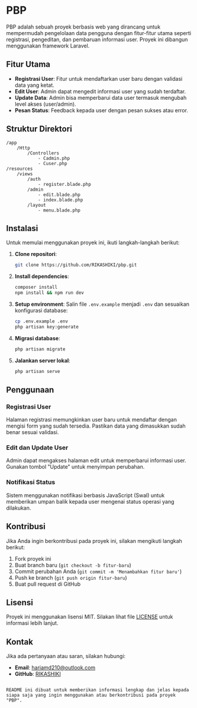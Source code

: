 # PBP

PBP adalah sebuah proyek berbasis web yang dirancang untuk mempermudah pengelolaan data pengguna dengan fitur-fitur utama seperti registrasi, pengeditan, dan pembaruan informasi user. Proyek ini dibangun menggunakan framework Laravel.

## Fitur Utama

- **Registrasi User**: Fitur untuk mendaftarkan user baru dengan validasi data yang ketat.
- **Edit User**: Admin dapat mengedit informasi user yang sudah terdaftar.
- **Update Data**: Admin bisa memperbarui data user termasuk mengubah level akses (user/admin).
- **Pesan Status**: Feedback kepada user dengan pesan sukses atau error.

## Struktur Direktori

```
/app
    /Http
        /Controllers
            - Cadmin.php
            - Cuser.php
/resources
    /views
        /auth
            - register.blade.php
        /admin
            - edit.blade.php
            - index.blade.php
        /layout
            - menu.blade.php
```

## Instalasi

Untuk memulai menggunakan proyek ini, ikuti langkah-langkah berikut:

1. **Clone repositori**:
    ```bash
    git clone https://github.com/RIKASHIKI/pbp.git
    ```

2. **Install dependencies**:
    ```bash
    composer install
    npm install && npm run dev
    ```

3. **Setup environment**:
    Salin file `.env.example` menjadi `.env` dan sesuaikan konfigurasi database:
    ```bash
    cp .env.example .env
    php artisan key:generate
    ```

4. **Migrasi database**:
    ```bash
    php artisan migrate
    ```

5. **Jalankan server lokal**:
    ```bash
    php artisan serve
    ```

## Penggunaan

### Registrasi User
Halaman registrasi memungkinkan user baru untuk mendaftar dengan mengisi form yang sudah tersedia. Pastikan data yang dimasukkan sudah benar sesuai validasi.

### Edit dan Update User
Admin dapat mengakses halaman edit untuk memperbarui informasi user. Gunakan tombol "Update" untuk menyimpan perubahan.

### Notifikasi Status
Sistem menggunakan notifikasi berbasis JavaScript (Swal) untuk memberikan umpan balik kepada user mengenai status operasi yang dilakukan.

## Kontribusi

Jika Anda ingin berkontribusi pada proyek ini, silakan mengikuti langkah berikut:
1. Fork proyek ini
2. Buat branch baru (`git checkout -b fitur-baru`)
3. Commit perubahan Anda (`git commit -m 'Menambahkan fitur baru'`)
4. Push ke branch (`git push origin fitur-baru`)
5. Buat pull request di GitHub

## Lisensi

Proyek ini menggunakan lisensi MIT. Silakan lihat file [LICENSE](LICENSE) untuk informasi lebih lanjut.

## Kontak

Jika ada pertanyaan atau saran, silakan hubungi:
- **Email**: hariamd210@outlook.com
- **GitHub**: [RIKASHIKI](https://github.com/RIKASHIKI)
```

README ini dibuat untuk memberikan informasi lengkap dan jelas kepada siapa saja yang ingin menggunakan atau berkontribusi pada proyek "PBP".